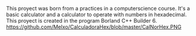 This proyect was born from a practices in a computerscience course.
It's a basic calculator and a calculator to operate with numbers in hexadecimal.
This proyect is created in the program Borland C++ Builder 6.
https://github.com/Melxo/CalculadoraHex/blob/master/CalNorHex.PNG
